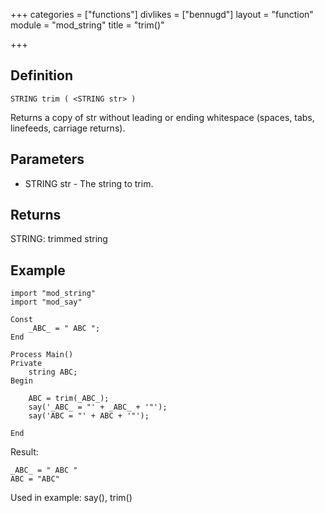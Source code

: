 +++
categories = ["functions"]
divlikes = ["bennugd"]
layout = "function"
module = "mod_string"
title = "trim()"

+++

## Definition

    STRING trim ( <STRING str> )

Returns a copy of str without leading or ending whitespace (spaces, tabs, linefeeds, carriage returns).

## Parameters

- STRING str  - The string to trim.

## Returns

STRING: trimmed string

## Example

```
import "mod_string"
import "mod_say"

Const
    _ABC_ = " ABC ";
End

Process Main()
Private
    string ABC;
Begin

    ABC = trim(_ABC_);
    say('_ABC_ = "' + _ABC_ + '"');
    say('ABC = "' + ABC + '"');

End
```

Result:
```
_ABC_ = " ABC "
ABC = "ABC"
```

Used in example: say(), trim()
